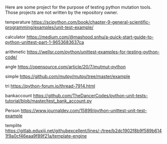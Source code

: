 Here are some project for the purpose of testing python mutation tools. Those projects are not written by the repository owner.

temperature				https://scipython.com/book/chapter-9-general-scientific-programming/examples/unit-test-example/

calculator				https://medium.com/@mashood.snhu/a-quick-start-guide-to-python-unittest-part-1-9653683637ca

arithmetic				https://wellsr.com/python/unittest-examples-for-testing-python-code/

angle					    https://opensource.com/article/20/7/mutmut-python

simple					  https://github.com/mutpy/mutpy/tree/master/example

tri						    https://python-forum.io/thread-7914.html

bankaccount				https://github.com/TheDancerCodes/python-unit-tests-tutorial/blob/master/test_bank_account.py

Person 					  https://www.journaldev.com/15899/python-unittest-unit-test-example

templite 				  https://gitlab.eduxiji.net/githubexcellent/lines/-/tree/b2dc1902f8b9f589b6141f9a0cf46eaa9f89f21a/template-engine
